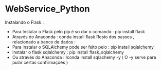 # WebService_Python
Instalando o Flask :
- Para Instalar o Flask pelo pip é so dar o comando : pip install flask
- Através do Anaconda : conda install flask
Resto dos passos , relacionado a banco de dados :
- Para instalar o SQLAlchemy pode ser feito pelo : pip install sqlalchemy
- Instalar o flask sqlalchemy : pip install flask_sqlalchemy
- Ou através do Anaconda : !conda install sqlachemy -y ( O -y serve para pular certas confirmações )
